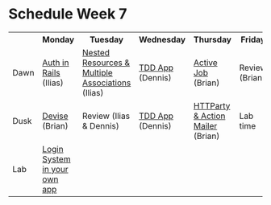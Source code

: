 # Schedule Week 7

<table>
  <tr>
    <th></th>
    <th>Monday</th>
    <th>Tuesday</th>
    <th>Wednesday</th>
    <th>Thursday</th>
    <th>Friday</th>
  </tr>
  <tr>
    <td>Dawn</td>
    <td><a href="https://github.com/sf-wdi-14/notes/blob/master/lectures/week-7/_1_monday/dawn/auth-in-rails.md">Auth in Rails</a> (Ilias)</td>
    <td><a href="https://github.com/sf-wdi-14/notes/blob/master/lectures/week-7/_2_tuesday/dawn/nested-resources-and-multiple-associations.md">Nested Resources & Multiple Associations</a> (Ilias)</td>
    <td><a href="#">TDD App</a> (Dennis)</td>
    <td><a href="#">Active Job</a> (Brian)</td>
    <td>Review (Brian)</td>
  </tr>
  <tr>
    <td>Dusk</td>
    <td><a href="https://github.com/sf-wdi-14/notes/blob/master/lectures/week-7/_1_monday/dusk/devise_notes.md">Devise</a> (Brian)</td>
    <td>Review (Ilias & Dennis)</td>
    <td><a href="#">TDD App</a> (Dennis)</td>
    <td><a href="#">HTTParty & Action Mailer</a> (Brian)</td>
    <td>Lab time</td>
  </tr>
  <tr>
    <td>Lab</td>
    <td><a href="https://github.com/sf-wdi-14/notes/blob/master/lectures/week-7/_1_monday/dawn/auth-in-rails.md#tonights-lab">Login System in your own app</a></td>
    <td></td>
    <td></td>
    <td></td>
    <td></td>
  </tr>
</table>

